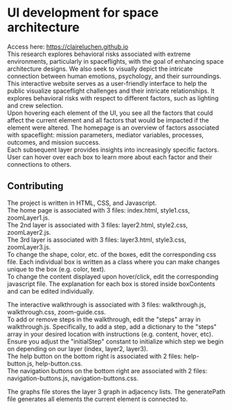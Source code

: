 # UI development for space architecture

Access here: https://claireluchen.github.io <br>
This research explores behavioral risks associated with extreme environments, particularly in spaceflights, with the goal of enhancing space architecture designs. We also seek to visually depict the intricate connection between human emotions, psychology, and their surroundings. This interactive website serves as a user-friendly interface to help the public visualize spaceflight challenges and their intricate relationships. It explores behavioral risks with respect to different factors, such as lighting and crew selection. <br> Upon hovering each element of the UI, you see all the factors that could affect the current element and all factors that would be impacted if the element were altered.
The homepage is an overview of factors associated with spaceflight: mission parameters, mediator variables, processes, outcomes, and mission success. <br>
Each subsequent layer provides insights into increasingly specific factors. User can hover over each box to learn more about each factor and their connections to others. <br>

## Contributing

The project is written in HTML, CSS, and Javascript. <br>
The home page is associated with 3 files: index.html, style1.css, zoomLayer1.js. <br>
The 2nd layer is associated with 3 files: layer2.html, style2.css, zoomLayer2.js. <br>
The 3rd layer is associated with 3 files: layer3.html, style3.css, zoomLayer3.js. <br>
To change the shape, color, etc. of the boxes, edit the corresponding css file. Each individual box is written as a class where you can make changes unique to the box (e.g. color, text). <br>
To change the content displayed upon hover/click, edit the corresponding javascript file. The explanation for each box is stored inside boxContents and can be edited individually. <br>

The interactive walkthrough is associated with 3 files: walkthrough.js, walkthrough.css, zoom-guide.css. <br>
To add or remove steps in the walkthrough, edit the "steps" array in walkthrough.js. Specifically, to add a step, add a dictionary to the "steps" array in your desired location with instructions (e.g. content, hover, etc). Ensure you adjust the "initialStep" constant to initialize which step we begin on depending on our layer (index, layer2, layer3).<br>
The help button on the bottom right is associated with 2 files: help-button.js, help-button.css. <br>
The navigation buttons on the bottom right are associated with 2 files: navigation-buttons.js, navigation-buttons.css. <br>

The graphs file stores the layer 3 graph in adjacency lists. The generatePath file generates all elements the current element is connected to.
